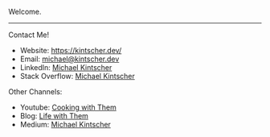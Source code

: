 Welcome.


<hr />

Contact Me!
 - Website: https://kintscher.dev/
 - Email: [michael@kintscher.dev](mailto:michael@kintscher.dev)
 - LinkedIn: [Michael Kintscher](https://www.linkedin.com/in/michaelkintscher/)
 - Stack Overflow: [Michael Kintscher](https://stackoverflow.com/users/8442938/michael-kintscher-they-them?tab=profile)
 
Other Channels:
 <!--- - Youtube: [Life with Them](https://www.youtube.com/channel/UC7NAR2B52g0mI6PddSJKksw) --->
 - Youtube: [Cooking with Them](https://www.youtube.com/channel/UC4gfAPs8PsNyHnPX1cMl-WQ)
 - Blog: [Life with Them](https://michaelkintscher.website/)
 - Medium: [Michael Kintscher](https://michael-kintscher.medium.com/)

<!---
MichaelKintscher/MichaelKintscher is a ✨ special ✨ repository because its `README.md` (this file) appears on your GitHub profile.
You can click the Preview link to take a look at your changes.

- 👋 Hi, I’m @MichaelKintscher
- 👀 I’m interested in ...
- 🌱 I’m currently learning ...
- 💞️ I’m looking to collaborate on ...
- 📫 How to reach me ...

Inspiring samples:
 - https://mytrashcode.com/github-profile-readme-examples
 - https://github.com/natterstefan
 - https://github.com/WaylonWalker
 - https://github.com/andypiper
 - https://github.com/mmphego/
 - https://github.com/ari-hacks/ari-hacks/blob/master/README.md
 - https://github.com/Akanksha1212/Akanksha1212/blob/master/README.md
 - https://github.com/m0nica
 - https://github.com/glasnt
 
How to:
 - https://guides.github.com/features/mastering-markdown/
 - https://wilsonmar.github.io/markdown-text-for-github-from-html/
 
 
--->
